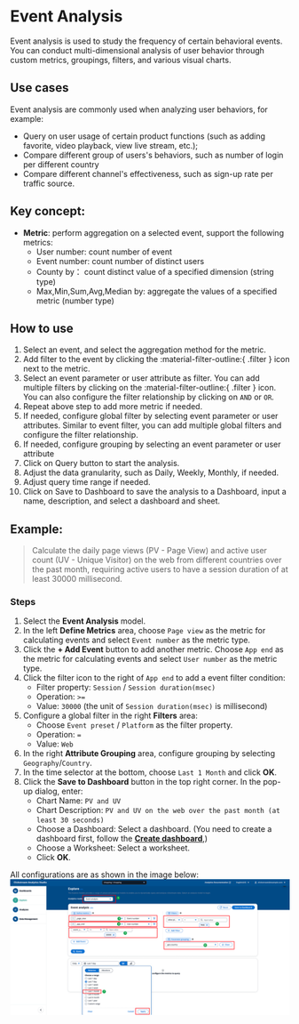 # Event Analysis
Event analysis is used to study the frequency of certain behavioral events. You can conduct multi-dimensional analysis of user behavior through custom metrics, groupings, filters, and various visual charts.

## Use cases
Event analysis are commonly used when analyzing user behaviors, for example:

- Query on user usage of certain product functions (such as adding favorite, video playback, view live stream, etc.);
- Compare different group of users's behaviors, such as number of login per different country
- Compare different channel's effectiveness, such as sign-up rate per traffic source.

## Key concept:
- **Metric**: perform aggregation on a selected event, support the following metrics:
  - User number: count number of event 
  - Event number: count number of distinct users 
  - County by： count distinct value of a specified dimension (string type)
  - Max,Min,Sum,Avg,Median by: aggregate the values of a specified metric (number type)

## How to use

1. Select an event, and select the aggregation method for the metric.
2. Add filter to the event by clicking the :material-filter-outline:{ .filter } icon next to the metric.
3. Select an event parameter or user attribute as filter. You can add multiple filters by clicking on the :material-filter-outline:{ .filter } icon. You can also configure the filter relationship by clicking on `AND` or `OR`.
4. Repeat above step to add more metric if needed.
5. If needed, configure global filter by selecting event parameter or user attributes. Similar to event filter, you can add multiple global filters and configure the filter relationship.
6. If needed, configure grouping by selecting an event parameter or user attribute
7. Click on Query button to start the analysis.
8. Adjust the data granularity, such as Daily, Weekly, Monthly, if needed.
9. Adjust query time range if needed.
10. Click on Save to Dashboard to save the analysis to a Dashboard, input a name, description, and select a dashboard and sheet.


## Example:

> Calculate the daily page views (PV - Page View) and active user count (UV - Unique Visitor) on the web from different countries over the past month, requiring active users to have a session duration of at least 30000 millisecond.

### Steps

1. Select the **Event Analysis** model.
2. In the left **Define Metrics** area, choose `Page view` as the metric for calculating events and select `Event number` as the metric type.
3. Click the **+ Add Event** button to add another metric. Choose `App end` as the metric for calculating events and select `User number` as the metric type.
4. Click the filter icon to the right of `App end` to add a event filter condition:
    - Filter property: `Session` / `Session duration(msec)`
    - Operation: `>=`
    - Value: `30000` (the unit of `Session duration(msec)` is millisecond)
5. Configure a global filter in the right **Filters** area:
    - Choose `Event preset` / `Platform` as the filter property.
    - Operation: `=`
    - Value: `Web`
6. In the right **Attribute Grouping** area, configure grouping by selecting `Geography`/`Country`.
7. In the time selector at the bottom, choose `Last 1 Month` and click **OK**.
8. Click the **Save to Dashboard** button in the top right corner. In the pop-up dialog, enter:
    - Chart Name: `PV and UV`
    - Chart Description: `PV and UV on the web over the past month (at least 30 seconds)`
    - Choose a Dashboard: Select a dashboard. (You need to create a dashboard first, follow the [**Create dashboard**](../dashboard/index.md#create-dashboard),)
    - Choose a Worksheet: Select a worksheet.
    - Click **OK**.

All configurations are as shown in the image below:
![explore-event](../../images/analytics/explore/explore-event-en.png)
